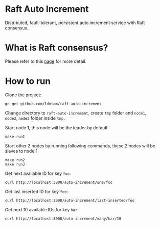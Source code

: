 # Raft Auto Increment
Distributed, fault-tolerant, persistent auto increment service with Raft consensus.

# What is Raft consensus?
Please refer to this [page](https://raft.github.io/) for more detail.

# How to run
Clone the project:
```
go get github.com/ldmtam/raft-auto-increment
```

Change directory to `raft-auto-increment`, create `tmp` folder and `node1`, `node2`, `node3` folder inside `tmp`.

Start node 1, this node will be the leader by default.
```
make run1
```

Start other 2 nodes by running following commands, these 2 nodes will be slaves to node 1
```
make run2
make run3
```

Get next available ID for key `foo`:
```
curl http://localhost:3000/auto-increment/one/foo
```

Get last inserted ID for key `foo`:
```
curl http://localhost:3000/auto-increment/last-inserted/foo
```

Get next 10 available IDs for key `bar`:
```
curl http://localhost:3000/auto-increment/many/bar/10
```
